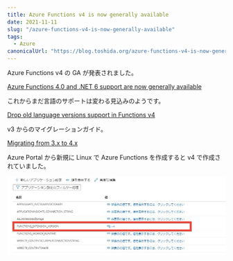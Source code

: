 ```yaml
---
title: Azure Functions v4 is now generally available
date: 2021-11-11
slug: "/azure-functions-v4-is-now-generally-available"
tags:
  - Azure
canonicalUrl: "https://blog.toshida.org/azure-functions-v4-is-now-generally-available"
---
```


Azure Functions v4 の GA が発表されました。

[Azure Functions 4.0 and .NET 6 support are now generally available](https://techcommunity.microsoft.com/t5/apps-on-azure/azure-functions-4-0-and-net-6-support-are-now-generally/ba-p/2933245)

これからまだ言語のサポートは変わる見込みのようです。

[Drop old language versions support in Functions v4](https://github.com/Azure/Azure-Functions/issues/1999)

v3 からのマイグレーションガイド。

[Migrating from 3.x to 4.x](https://docs.microsoft.com/en-us/azure/azure-functions/functions-versions?tabs=in-process%2Cv4&pivots=programming-language-javascript#migrating-from-3x-to-4x)

Azure Portal から新規に Linux で Azure Functions を作成すると v4 で作成されていました。

![settings](./image.jpg)
